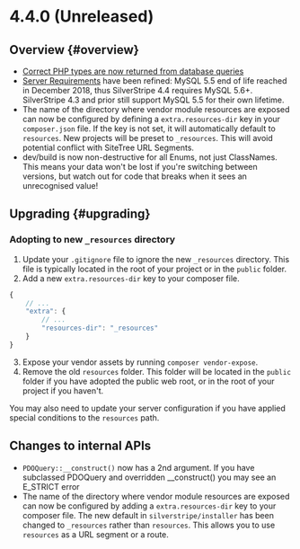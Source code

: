 # 4.4.0 (Unreleased)

## Overview {#overview}

 - [Correct PHP types are now returned from database queries](/developer_guides/model/sql_select#data-types)
 - [Server Requirements](/getting_started/server_requirements/#web-server-software-requirements) have been refined:
   MySQL 5.5 end of life reached in December 2018, thus SilverStripe 4.4 requires MySQL 5.6+.  
   SilverStripe 4.3 and prior still support MySQL 5.5 for their own lifetime.
 - The name of the directory where vendor module resources are exposed can now be configured by defining a `extra.resources-dir` key in your `composer.json` file. If the key is not set, it will automatically default to `resources`. New projects will be preset to `_resources`. This will avoid potential conflict with SiteTree URL Segments.
 - dev/build is now non-destructive for all Enums, not just ClassNames. This means your data won't be lost if you're switching between versions, but watch out for code that breaks when it sees an unrecognised value!

## Upgrading {#upgrading}

### Adopting to new `_resources` directory

1. Update your `.gitignore` file to ignore the new `_resources` directory. This file is typically located in the root of your project or in the `public` folder.
2. Add a new `extra.resources-dir` key to your composer file.
```js
{
    // ...
    "extra": {
        // ...
        "resources-dir": "_resources"
    }
}
```
3. Expose your vendor assets by running `composer vendor-expose`.
4. Remove the old `resources` folder. This folder will be located in the `public` folder if you have adopted the public web root, or in the root of your project if you haven't.

You may also need to update your server configuration if you have applied special conditions to the `resources` path.

## Changes to internal APIs

 - `PDOQuery::__construct()` now has a 2nd argument. If you have subclassed PDOQuery and overridden __construct() 
   you may see an E_STRICT error
 - The name of the directory where vendor module resources are exposed can now be configured by adding a `extra.resources-dir` key to your composer file. The new default in `silverstripe/installer` has been changed to `_resources` rather than `resources`. This allows you to use `resources` as a URL segment or a route.
